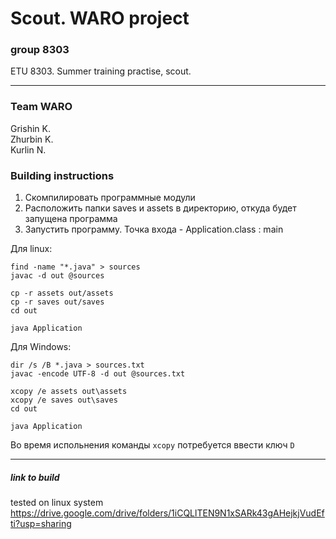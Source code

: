 # Scout. WARO project
### group 8303
ETU 8303. Summer training practise, scout.  

---

### Team WARO
Grishin K.  
Zhurbin K.  
Kurlin N.  

### Building instructions
1. Скомпилировать программные модули  
2. Расположить папки saves и assets в директорию, откуда будет запущена программа  
3. Запустить программу. Точка входа - Application.class : main   

Для linux:
```
find -name "*.java" > sources
javac -d out @sources

cp -r assets out/assets
cp -r saves out/saves
cd out

java Application
```
Для Windows:
```
dir /s /B *.java > sources.txt
javac -encode UTF-8 -d out @sources.txt

xcopy /e assets out\assets
xcopy /e saves out\saves
cd out

java Application
```
Во время испольнения команды `xcopy` потребуется ввести ключ `D`  

---

##### link to build  
tested on linux system
https://drive.google.com/drive/folders/1iCQLlTEN9N1xSARk43gAHejkjVudEfti?usp=sharing
